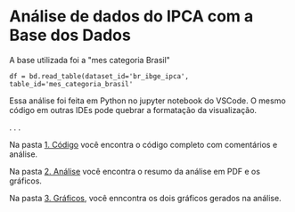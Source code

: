 # Análise de dados do IPCA com a Base dos Dados
A base utilizada foi a "mes categoria Brasil"
```
df = bd.read_table(dataset_id='br_ibge_ipca', 
table_id='mes_categoria_brasil'
```

Essa análise foi feita em Python no jupyter notebook do VSCode.
O mesmo código em outras IDEs pode quebrar a formatação da visualização.

.
.
.


Na pasta [1. Código](https://github.com/allanmviana/basedosdados/tree/main/1.%20C%C3%B3digo) você encontra o código completo com comentários e análise.

Na pasta [2. Análise](https://github.com/allanmviana/basedosdados/tree/main/2.%20An%C3%A1lise) você encontra o resumo da análise em PDF e os gráficos.

Na pasta [3. Gráficos](https://github.com/allanmviana/basedosdados/tree/main/3.%20Gr%C3%A1ficos), você enncontra os dois gráficos gerados na análise.
